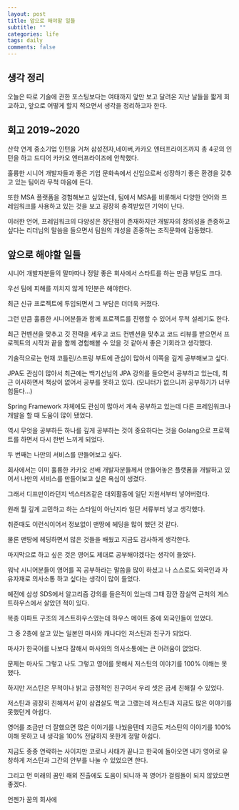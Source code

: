 ```yaml
---
layout: post
title: 앞으로 해야할 일들
subtitle: ""
categories: life
tags: daily
comments: false
---
```


## 생각 정리

오늘은 따로 기술에 관한 포스팅보다는 여태까지 앞만 보고 달려온 지난 날들을 짧게 회고하고, 앞으로 어떻게 할지 적으면서 생각을 정리하고자 한다.

## 회고 2019~2020

산학 연계 중소기업 인턴을 거쳐 삼성전자,네이버,카카오 엔터프라이즈까지 총 4곳의 인턴을 하고 드디어 카카오 엔터프라이즈에 안착했다.

훌륭한 시니어 개발자들과 좋은 기업 문화속에서 신입으로써 성장하기 좋은 환경을 갖추고 있는 팀이라 무척 마음에 든다.

또한 MSA 플랫폼을 경험해보고 싶었는데, 팀에서 MSA를 비롯해서 다양한 언어와 프레임워크를 사용하고 있는 것을 보고 굉장히 충격받았던 기억이 난다.

이러한 언어, 프레임워크의 다양성은 장단점이 존재하지만 개발자의 창의성을 존중하고 싶다는 리더님의 말씀을 들으면서 팀원의 개성을 존중하는 조직문화에 감동했다.

## 앞으로 해야할 일들

시니어 개발자분들의 말마따나 정말 좋은 회사에서 스타트를 하는 만큼 부담도 크다.

우선 팀에 피해를 끼치지 않게 1인분은 해야한다.

최근 신규 프로젝트에 투입되면서 그 부담은 더더욱 커졌다.

그런 만큼 훌륭한 시니어분들과 함께 프로젝트를 진행할 수 있어서 무척 설레기도 한다.

최근 컨벤션을 맞추고 깃 전략을 세우고 코드 컨벤션을 맞추고 코드 리뷰를 받으면서 프로젝트의 시작과 끝을 함께 경험해볼 수 있을 것 같아서 좋은 기회라고 생각했다.

기술적으로는 현재 코틀린/스프링 부트에 관심이 많아서 이쪽을 깊게 공부해보고 싶다. 

JPA도 관심이 많아서 최근에는 백기선님의 JPA 강의를 들으면서 공부하고 있는데, 최근 이사하면서 책상이 없어서 공부를 못하고 있다. (모니터가 없으니까 공부하기가 너무 힘들다...)

Spring Framework 자체에도 관심이 많아서 계속 공부하고 있는데 다른 프레임워크나 개발을 할 때 도움이 많이 됐었다.

역시 무엇을 공부하든 하나를 깊게 공부하는 것이 중요하다는 것을 Golang으로 프로젝트를 하면서 다시 한번 느끼게 되었다.

두 번째는 나만의 서비스를 만들어보고 싶다.

회사에서는 이미 훌륭한 카카오 선배 개발자분들께서 만들어놓은 플랫폼을 개발하고 있어서 나만의 서비스를 만들어보고 싶은 욕심이 생겼다.

그래서 디프만이라던지 넥스터즈같은 대외활동에 일단 지원서부터 넣어버렸다.

원래 뭘 깊게 고민하고 하는 스타일이 아닌지라 일단 서류부터 넣고 생각했다. 

취준때도 이런식이어서 정보없이 맨땅에 헤딩을 많이 했던 것 같다. 

물론 맨땅에 헤딩하면서 많은 것들을 배웠고 지금도 감사하게 생각한다.

마지막으로 하고 싶은 것은 영어도 제대로 공부해야겠다는 생각이 들었다. 

워낙 시니어분들이 영어를 꼭 공부하라는 말씀을 많이 하셨고 나 스스로도 외국인과 자유자재로 의사소통 하고 싶다는 생각이 많이 들었다.

예전에 삼성 SDS에서 알고리즘 강의를 들은적이 있는데 그때 잠깐 잠실역 근처의 게스트하우스에서 살았던 적이 있다.

복층 아파트 구조의 게스트하우스였는데 하우스 메이트 중에 외국인들이 있었다.

그 중 2층에 살고 있는 일본인 마사와 캐나다인 저스틴과 친구가 되었다.

마사가 한국어를 나보다 잘해서 마사와의 의사소통에는 큰 어려움이 없었다.

문제는 마사도 그렇고 나도 그렇고 영어를 못해서 저스틴의 이야기를 100% 이해는 못했다.

하지만 저스틴은 무척이나 밝고 긍정적인 친구여서 우리 셋은 금세 친해질 수 있었다.

저스틴과 굉장히 친해져서 같이 삼겹살도 먹고 그랬는데 저스틴과 지금도 많은 이야기를 못했던게 아쉽다.

영어를 조금만 더 잘했으면 많은 이야기를 나눴을텐데 지금도 저스틴의 이야기를 100% 이해 못하고 내 생각을 100% 전달하지 못한게 정말 아쉽다.

지금도 종종 연락하는 사이지만 코로나 사태가 끝나고 한국에 돌아오면 내가 영어로 유창하게 저스틴과 그간의 안부를 나눌 수 있었으면 한다.

그리고 먼 미래의 꿈인 해외 진출에도 도움이 되니까 꼭 영어가 걸림돌이 되지 않았으면 좋겠다.

언젠가 꿈의 회사에 

